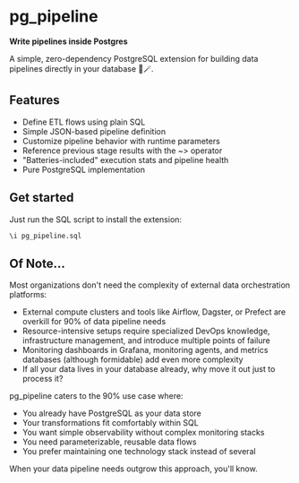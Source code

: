 # pg_pipeline
**Write pipelines inside Postgres**

A simple, zero-dependency PostgreSQL extension for building data pipelines directly in your database 🐘🪄.

## Features
- Define ETL flows using plain SQL
- Simple JSON-based pipeline definition
- Customize pipeline behavior with runtime parameters
- Reference previous stage results with the ~> operator
- "Batteries-included" execution stats and pipeline health
- Pure PostgreSQL implementation

## Get started
Just run the SQL script to install the extension:
```sql
\i pg_pipeline.sql
```

## Of Note...
Most organizations don't need the complexity of external data orchestration platforms:

- External compute clusters and tools like Airflow, Dagster, or Prefect are overkill for 90% of data pipeline needs
- Resource-intensive setups require specialized DevOps knowledge, infrastructure management, and introduce multiple points of failure
- Monitoring dashboards in Grafana, monitoring agents, and metrics databases (although formidable) add even more complexity
- If all your data lives in your database already, why move it out just to process it?

pg_pipeline caters to the 90% use case where:

- You already have PostgreSQL as your data store
- Your transformations fit comfortably within SQL
- You want simple observability without complex monitoring stacks
- You need parameterizable, reusable data flows
- You prefer maintaining one technology stack instead of several

When your data pipeline needs outgrow this approach, you'll know.
